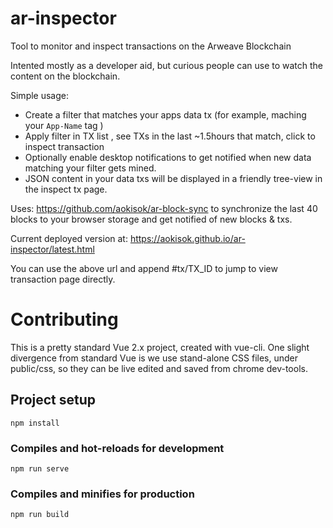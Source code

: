 # ar-inspector

Tool to monitor and inspect transactions on the Arweave Blockchain 

Intented mostly as a developer aid, but curious people can use to watch the content on the blockchain.

Simple usage: 

- Create a filter that matches your apps data tx (for example, maching your `App-Name` tag ) 
- Apply filter in TX list , see TXs in the last ~1.5hours that match, click to inspect transaction
- Optionally enable desktop notifications to get notified when new data matching your filter gets mined. 
- JSON content in your data txs will be displayed in a friendly tree-view in the inspect tx page. 

Uses: https://github.com/aokisok/ar-block-sync to synchronize the last 40 blocks to your browser storage and get 
notified of new blocks & txs. 


Current deployed version at: https://aokisok.github.io/ar-inspector/latest.html 

You can use the above url and append #tx/TX_ID to jump to view transaction page directly. 


# Contributing 

This is a pretty standard Vue 2.x project, created with vue-cli. One slight divergence from standard Vue is we use 
stand-alone CSS files, under public/css, so they can be live edited and saved from chrome dev-tools.


## Project setup
```
npm install
```

### Compiles and hot-reloads for development
```
npm run serve
```

### Compiles and minifies for production
```
npm run build
```

